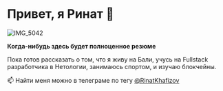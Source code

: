 # Привет, я Ринат 👋

![IMG_5042](https://user-images.githubusercontent.com/98922067/221417562-a4f4c621-636a-42f7-80e2-1b269da2bb55.png)


**Когда-нибудь здесь будет полноценное резюме**

Пока готов рассказать о том, что я живу на Бали, учусь на Fullstack разработчика в Нетологии, занимаюсь спортом, и изучаю блокчейны.





📫 Найти меня можно в телеграме по тегу 
 [@RinatKhafizov](https://t.me/RinatKhafizov)




